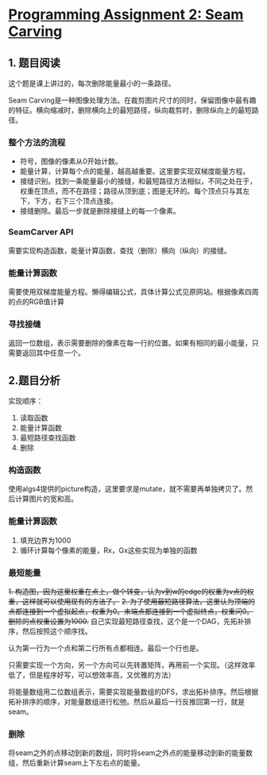 # [Programming Assignment 2: Seam Carving](http://coursera.cs.princeton.edu/algs4/assignments/seam.html)

## 1. 题目阅读

这个题是课上讲过的，每次删除能量最小的一条路径。

Seam Carving是一种图像处理方法。在裁剪图片尺寸的同时，保留图像中最有趣的特征。横向缩减时，删除横向上的最短路径，纵向裁剪时，删除纵向上的最短路径。

### 整个方法的流程

- 符号，图像的像素从0开始计数。
- 能量计算，计算每个点的能量，越高越重要。这里要实现双梯度能量方程。
- 接缝识别。找到一条能量最小的接缝，和最短路径方法相似，不同之处在于，权重在顶点，而不在路径；路径从顶到底；图是无环的。每个顶点只与其左下，下方，右下三个顶点连接。
- 接缝删除。最后一步就是删除接缝上的每一个像素。

### SeamCarver API
需要实现构造函数，能量计算函数，查找（删除）横向（纵向）的接缝。

### 能量计算函数
需要使用双梯度能量方程。懒得编辑公式，具体计算公式见原网站。根据像素四周的点的RGB值计算

### 寻找接缝
返回一位数组，表示需要删除的像素在每一行的位置。如果有相同的最小能量，只需要返回其中任意一个。

## 2.题目分析
实现顺序：
1. 读取函数
1. 能量计算函数
2. 最短路径查找函数
3. 删除

### 构造函数
使用algs4提供的picture构造，这里要求是mutate，就不需要再单独拷贝了。然后计算图片的宽和高。

### 能量计算函数
1. 填充边界为1000
2. 循环计算每个像素的能量，Rx，Gx这些实现为单独的函数

### 最短能量
~~1. 构造图，因为这里权重在点上，做个转变，认为v到w的edge的权重为v点的权重，这样就可以使用现有的方法了。~~
~~2. 为了使用最短路径算法，这里认为顶端的点都连接到一个虚拟起点，权重为0。末端点都连接到一个虚拟终点，权重问0。删除的点权重设置为1000.~~
自己实现最短路径查找，这个是一个DAG，先拓补排序，然后按照这个顺序找。

认为第一行为一个点和第二行所有点都相连。最后一个行也是。

只需要实现一个方向，另一个方向可以先转置矩阵，再用前一个实现。（这样效率低了，但是程序好写，可以想效率高，又优雅的方法）

将能量数组用二位数组表示，需要实现能量数组的DFS，求出拓补排序。然后根据拓补排序的顺序，对能量数组进行松弛。然后从最后一行反推回第一行，就是seam。

### 删除
将seam之外的点移动到新的数组，同时将seam之外点的能量移动到新的能量数组，然后重新计算seam上下左右点的能量。